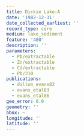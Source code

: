 ```yaml
---
title: Dickie Lake-A
date: '1982-12-31'
date_collected_earliest: ''
record_type: core
medium: lake_sediment
feature: '480'
description: ''
parameters:
  - Pb/extractable
  - Zn/extractable
  - Cd/extractable
  - Pb/210
publications:
  - dillon_evans82
  - evans_etal83
  - evans_etal86
geo_error: 0.0
geometry: ''
bbox: ~
longitude: ''
latitude: ''
---
```

